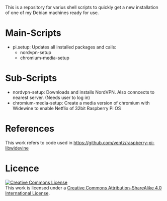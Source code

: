 This is a repository for varius shell scripts to quickly get a new installation of one of my Debian machines ready for use.

# Main-Scripts
- pi.setup: Updates all installed packages and calls:
  - nordvpn-setup
  - chromium-media-setup

# Sub-Scripts
- nordvpn-setup: Downloads and installs NordVPN. Also conncects to nearest server. (Needs user to log in)
- chromium-media-setup: Create a media version of chromium with Widewine to enable Netflix of 32bit Raspberry Pi OS

# References
This work refers to code used in https://github.com/ventz/raspberry-pi-libwidevine

# Licence
<a rel="license" href="http://creativecommons.org/licenses/by-sa/4.0/"><img alt="Creative Commons License" style="border-width:0" src="https://i.creativecommons.org/l/by-sa/4.0/88x31.png" /></a><br />This work is licensed under a <a rel="license" href="http://creativecommons.org/licenses/by-sa/4.0/">Creative Commons Attribution-ShareAlike 4.0 International License</a>.
